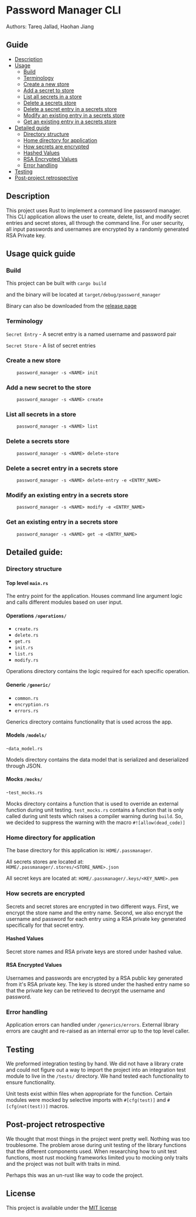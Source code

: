 # Password Manager CLI
Authors: Tareq Jallad, Haohan Jiang  

## Guide
- [Description](#description)
- [Usage](#usage-quick-guide)
  - [Build](#build)
  - [Terminology](#terminology)
  - [Create a new store](#create-a-new-store)
  - [Add a secret to store](#add-a-new-secret-to-the-store)
  - [List all secrets in a store](#list-all-secrets-in-a-store)
  - [Delete a secrets store](#delete-a-secrets-store)
  - [Delete a secret entry in a secrets store](#delete-a-secret-entry-in-a-secrets-store)
  - [Modify an existing entry in a secrets store](#modify-an-existing-entry-in-a-secrets-store)
  - [Get an existing entry in a secrets store](#get-an-existing-entry-in-a-secrets-store)
- [Detailed guide](#detailed-guide)
  - [Directory structure](#directory-structure)
  - [Home directory for application](#home-directory-for-application)
  - [How secrets are encrypted](#how-secrets-are-encrypted)
  - [Hashed Values](#hashed-values)
  - [RSA Encrypted Values](#rsa-encrypted-values)
  - [Error handling](#error-handling)
- [Testing](#testing)
- [Post-project retrospective](#post-project-retrospective)

## Description
This project uses Rust to implement a command line password manager. This CLI application allows the user to
create, delete, list, and modify secret entries and secret stores, all through the command line.
For user security, all input passwords and usernames are encrypted by a randomly generated RSA Private key.

## Usage quick guide
### Build
This project can be built with `cargo build`

and the binary will be located at `target/debug/password_manager`  

Binary can also be downloaded from the [release page](https://github.com/CS410-510Rust-Password-Manager-CLI/CS510-password-manager-/releases)
### Terminology
`Secret Entry` - A secret entry is a named username and password pair

`Secret Store` - A list of secret entries

### Create a new store
        password_manager -s <NAME> init

### Add a new secret to the store
        password_manager -s <NAME> create

### List all secrets in a store
        password_manager -s <NAME> list

### Delete a secrets store
        password_manager -s <NAME> delete-store

### Delete a secret entry in a secrets store
        password_manager -s <NAME> delete-entry -e <ENTRY_NAME>

### Modify an existing entry in a secrets store
        password_manager -s <NAME> modify -e <ENTRY_NAME>

### Get an existing entry in a secrets store
        password_manager -s <NAME> get -e <ENTRY_NAME>

## Detailed guide:
### Directory structure
#### Top level `main.rs`
The entry point for the application. Houses command line argument logic and calls different
modules based on user input.

#### Operations `/operations/`
- `create.rs`
- `delete.rs`
- `get.rs`
- `init.rs`
- `list.rs`
- `modify.rs`

Operations directory contains the logic required for each specific operation. 

#### Generic `/generic/`
- `common.rs`
- `encryption.rs`
- `errors.rs`

Generics directory contains functionality that is used across the app. 

#### Models `/models/`
-`data_model.rs`

Models directory contains the data model that is serialized and deserialized through JSON.

#### Mocks `/mocks/`
-`test_mocks.rs`

Mocks directory contains a function that is used to override an external function during unit testing.
`test_mocks.rs` contains a function that is only called during unit tests which raises a compiler warning during
`build`. So, we decided to suppress the warning with the macro `#![allow(dead_code)]` 

### Home directory for application
The base directory for this application is: `HOME/.passmanager`.

All secrets stores are located at: `HOME/.passmanager/.stores/<STORE_NAME>.json`

All secret keys are located at: `HOME/.passmanager/.keys/<KEY_NAME>.pem`

### How secrets are encrypted
Secrets and secret stores are encrypted in two different ways. First, we encrypt the store name and the entry name.
Second, we also encrypt the username and password for each entry using a RSA private key generated specifically for that
secret entry. 

#### Hashed Values
Secret store names and RSA private keys are stored under hashed value. 

#### RSA Encrypted Values
Usernames and passwords are encrypted by a RSA public key generated from it's RSA private key. The key is stored under
the hashed entry name so that the private key can be retrieved to decrypt the username and password. 

### Error handling
Application errors can handled under `/generics/errors`. External library errors are caught and re-raised as an internal
error up to the top level caller. 

## Testing
We preformed integration testing by hand. We did not have a library crate and could not figure out a way
to import the project into an integration test module to live in the `/tests/` directory. We hand tested
each functionality to ensure functionality. 

Unit tests exist within files when appropriate for the function. Certain modules were mocked by selective 
imports with `#[cfg(test)]` and `#[cfg(not(test))]` macros.

## Post-project retrospective
We thought that most things in the project went pretty well. Nothing was too troublesome. 
The problem arose during unit testing of the library functions that the different 
components used. When researching how to unit test functions, most rust mocking frameworks limited you
to mocking only traits and the project was not built with traits in mind. 

Perhaps this was an un-rust like way to code the project. 

## License  
This project is available under the 
[MIT license](https://github.com/CS410-510Rust-Password-Manager-CLI/CS510-password-manager-/blob/main/LICENSE)


